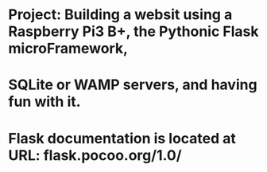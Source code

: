 # Project: Building a  websit using a Raspberry Pi3 B+, the Pythonic Flask microFramework,
# SQLite or WAMP servers, and having fun with it.
# Flask documentation is located at URL: flask.pocoo.org/1.0/
